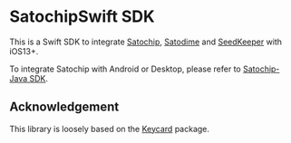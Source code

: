 # SatochipSwift SDK

This is a Swift SDK to integrate [Satochip](https://github.com/Toporin/SatochipApplet), [Satodime](https://github.com/Toporin/Satodime-Applet) and [SeedKeeper](https://github.com/Toporin/Seedkeeper-Applet) with iOS13+.

To integrate Satochip with Android or Desktop, please refer to [Satochip-Java SDK](https://github.com/Toporin/Satochip-Java).

## Acknowledgement

This library is loosely based on the [Keycard](https://github.com/status-im/Keycard.swift) package.
